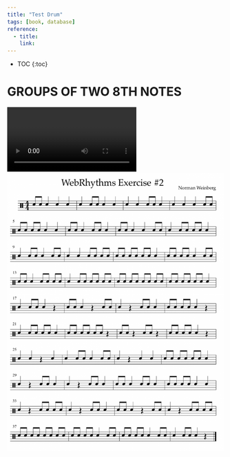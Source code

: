 ```yaml
---
title: "Test Drum"
tags: [book, database]
reference:
  - title:
    link:
---
```


* TOC 
{:toc}

# GROUPS OF TWO 8TH NOTES

<video controls>
    <source src="/static/img/drum/WebRhythms_Lesson_2_-_Bronze.mp3" type="audio/mp3">
</video>

<img src="/static/img/drum/02webrhythms.png" alt="">  